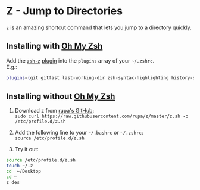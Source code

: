# Z - Jump to Directories
`z` is an amazing shortcut command that lets you jump to a directory quickly.  

## Installing with [Oh My Zsh](https://ohmyz.sh/)
Add the [`zsh-z`](https://github.com/agkozak/zsh-z) [plugin](https://github.com/ohmyzsh/ohmyzsh/wiki/Plugins) into the `plugins` array of your `~/.zshrc`.  
E.g.:
```sh
plugins=(git gitfast last-working-dir zsh-syntax-highlighting history-substring-search zsh-z)
```

## Installing without [Oh My Zsh](https://ohmyz.sh/)
1) Download z from [rupa's GitHub](https://github.com/rupa/z):  
`sudo curl https://raw.githubusercontent.com/rupa/z/master/z.sh -o /etc/profile.d/z.sh`  

2) Add the following line to your `~/.bashrc` or `~/.zshrc`:  
`source /etc/profile.d/z.sh`  

3) Try it out:
```sh
source /etc/profile.d/z.sh
touch ~/.z
cd  ~/Desktop
cd ~
z des
```
